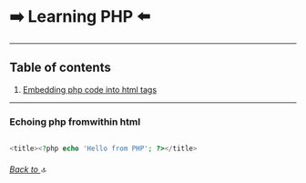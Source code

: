 # :arrow_right: Learning PHP :arrow_left:

---
## Table of contents
1. [Embedding php code into html tags](#Echoing-php-from-within-html-tags)

---
### Echoing php fromwithin html
```php

<title><?php echo 'Hello from PHP'; ?></title>

```

###### [Back to ](#table-of-contents) :top: